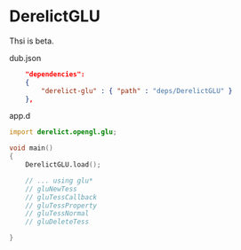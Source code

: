 # DerelictGLU

Thsi is beta.

dub.json
```JSON
    "dependencies":
    {
        "derelict-glu" : { "path" : "deps/DerelictGLU" }
    },
```

app.d
```D
import derelict.opengl.glu;

void main()
{
    DerelictGLU.load();

    // ... using glu*
    // gluNewTess
    // gluTessCallback
    // gluTessProperty
    // gluTessNormal
    // gluDeleteTess

}
```

